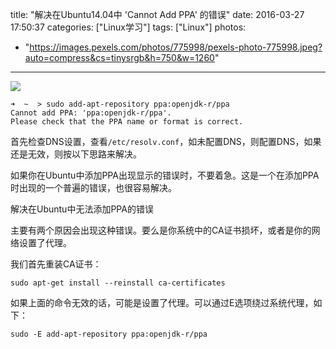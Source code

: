 title: "解决在Ubuntu14.04中 'Cannot Add PPA' 的错误"
date: 2016-03-27 17:50:37
categories: ["Linux学习"]
tags: ["Linux"]
photos:
  - "https://images.pexels.com/photos/775998/pexels-photo-775998.jpeg?auto=compress&cs=tinysrgb&h=750&w=1260"
---
![](http://itsfoss.com/wp-content/uploads/2014/05/PPA_Error_Ubuntu.jpeg)

```
➜  ~  > sudo add-apt-repository ppa:openjdk-r/ppa
Cannot add PPA: 'ppa:openjdk-r/ppa'.
Please check that the PPA name or format is correct.
```

首先检查DNS设置，查看`/etc/resolv.conf`，如未配置DNS，则配置DNS，如果还是无效，则按以下思路来解决。

如果你在Ubuntu中添加PPA出现显示的错误时，不要着急。这是一个在添加PPA时出现的一个普遍的错误，也很容易解决。

解决在Ubuntu中无法添加PPA的错误

主要有两个原因会出现这种错误。要么是你系统中的CA证书损坏，或者是你的网络设置了代理。

我们首先重装CA证书：

```
sudo apt-get install --reinstall ca-certificates
```

如果上面的命令无效的话，可能是设置了代理。可以通过E选项绕过系统代理，如下：

```
sudo -E add-apt-repository ppa:openjdk-r/ppa
```
